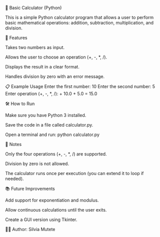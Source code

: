  🧮 Basic Calculator (Python)

This is a simple Python calculator program that allows a user to perform basic mathematical operations: addition, subtraction, multiplication, and division.

🚀 Features

Takes two numbers as input.

Allows the user to choose an operation (+, -, *, /).

Displays the result in a clear format.

Handles division by zero with an error message.

📋 Example Usage Enter the first number: 10
Enter the second number: 5
Enter operation (+, -, *, /): +
10.0 + 5.0 = 15.0

🛠️ How to Run

Make sure you have Python 3 installed.

Save the code in a file called calculator.py.

Open a terminal and run: python calculator.py

📝 Notes

Only the four operations (+, -, *, /) are supported.

Division by zero is not allowed.

The calculator runs once per execution (you can extend it to loop if needed).

📚 Future Improvements

Add support for exponentiation and modulus.

Allow continuous calculations until the user exits.

Create a GUI version using Tkinter.

👩‍💻 Author: Silvia Mutete
